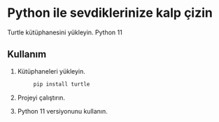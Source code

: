 # Python ile sevdiklerinize kalp çizin

Turtle kütüphanesini yükleyin.
Python 11

## Kullanım

1. Kütüphaneleri yükleyin.

   ```bash
        pip install turtle

2. Projeyi çalıştırın.

3. Python 11 versiyonunu kullanın.